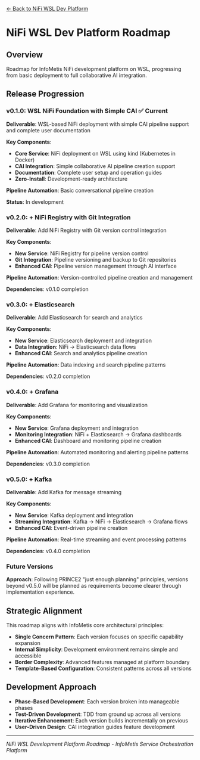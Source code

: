 [← Back to NiFi WSL Dev Platform](./README.md)

# NiFi WSL Dev Platform Roadmap

## Overview

Roadmap for InfoMetis NiFi development platform on WSL, progressing from basic deployment to full collaborative AI integration.

## Release Progression

### v0.1.0: WSL NiFi Foundation with Simple CAI ✅ Current
**Deliverable**: WSL-based NiFi deployment with simple CAI pipeline support and complete user documentation

**Key Components**:
- **Core Service**: NiFi deployment on WSL using kind (Kubernetes in Docker)
- **CAI Integration**: Simple collaborative AI pipeline creation support
- **Documentation**: Complete user setup and operation guides
- **Zero-Install**: Development-ready architecture

**Pipeline Automation**: Basic conversational pipeline creation

**Status**: In development

### v0.2.0: + NiFi Registry with Git Integration
**Deliverable**: Add NiFi Registry with Git version control integration

**Key Components**:
- **New Service**: NiFi Registry for pipeline version control
- **Git Integration**: Pipeline versioning and backup to Git repositories
- **Enhanced CAI**: Pipeline version management through AI interface

**Pipeline Automation**: Version-controlled pipeline creation and management

**Dependencies**: v0.1.0 completion

### v0.3.0: + Elasticsearch
**Deliverable**: Add Elasticsearch for search and analytics

**Key Components**:
- **New Service**: Elasticsearch deployment and integration
- **Data Integration**: NiFi → Elasticsearch data flows
- **Enhanced CAI**: Search and analytics pipeline creation

**Pipeline Automation**: Data indexing and search pipeline patterns

**Dependencies**: v0.2.0 completion

### v0.4.0: + Grafana
**Deliverable**: Add Grafana for monitoring and visualization

**Key Components**:
- **New Service**: Grafana deployment and integration
- **Monitoring Integration**: NiFi + Elasticsearch → Grafana dashboards
- **Enhanced CAI**: Dashboard and monitoring pipeline creation

**Pipeline Automation**: Automated monitoring and alerting pipeline patterns

**Dependencies**: v0.3.0 completion

### v0.5.0: + Kafka
**Deliverable**: Add Kafka for message streaming

**Key Components**:
- **New Service**: Kafka deployment and integration
- **Streaming Integration**: Kafka → NiFi → Elasticsearch → Grafana flows
- **Enhanced CAI**: Event-driven pipeline creation

**Pipeline Automation**: Real-time streaming and event processing patterns

**Dependencies**: v0.4.0 completion

### Future Versions
**Approach**: Following PRINCE2 "just enough planning" principles, versions beyond v0.5.0 will be planned as requirements become clearer through implementation experience.


## Strategic Alignment

This roadmap aligns with InfoMetis core architectural principles:
- **Single Concern Pattern**: Each version focuses on specific capability expansion
- **Internal Simplicity**: Development environment remains simple and accessible
- **Border Complexity**: Advanced features managed at platform boundary
- **Template-Based Configuration**: Consistent patterns across all versions

## Development Approach

- **Phase-Based Development**: Each version broken into manageable phases
- **Test-Driven Development**: TDD from ground up across all versions
- **Iterative Enhancement**: Each version builds incrementally on previous
- **User-Driven Design**: CAI integration guides feature development

---

*NiFi WSL Development Platform Roadmap - InfoMetis Service Orchestration Platform*